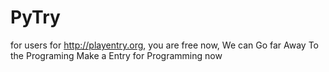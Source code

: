 # PyTry
for users for http://playentry.org, you are free now, We can Go far Away To the Programing Make a Entry for Programming now
